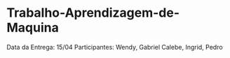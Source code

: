 # Trabalho-Aprendizagem-de-Maquina
Data da Entrega: 15/04
Participantes: Wendy, Gabriel Calebe, Ingrid, Pedro

